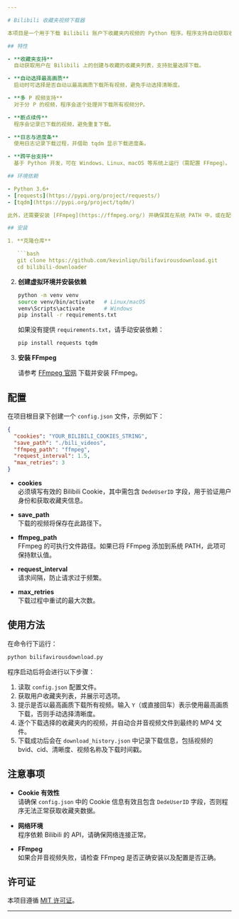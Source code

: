 ```yaml
---

# Bilibili 收藏夹视频下载器

本项目是一个用于下载 Bilibili 账户下收藏夹内视频的 Python 程序。程序支持自动获取收藏夹列表、选择要下载的收藏夹、选择下载清晰度（支持自动以最高画质下载）、记录下载历史（包括视频标题）等功能，同时使用 FFmpeg 合并 DASH 格式的音视频文件。

## 特性

- **收藏夹支持**  
  自动获取用户在 Bilibili 上的创建与收藏的收藏夹列表，支持批量选择下载。

- **自动选择最高画质**  
  启动时可选择是否自动以最高画质下载所有视频，避免手动选择清晰度。

- **多 P 视频支持**  
  对于分 P 的视频，程序会逐个处理并下载所有视频分P。

- **断点续传**  
  程序会记录已下载的视频，避免重复下载。

- **日志与进度条**  
  使用日志记录下载过程，并借助 tqdm 显示下载进度条。

- **跨平台支持**  
  基于 Python 开发，可在 Windows、Linux、macOS 等系统上运行（需配置 FFmpeg）。

## 环境依赖

- Python 3.6+
- [requests](https://pypi.org/project/requests/)
- [tqdm](https://pypi.org/project/tqdm/)

此外，还需要安装 [FFmpeg](https://ffmpeg.org/) 并确保其在系统 PATH 中，或在配置文件中指定 FFmpeg 的路径。

## 安装

1. **克隆仓库**

   ```bash
   git clone https://github.com/kevinliqn/bilifavirousdownload.git
   cd bilibili-downloader
   ```

2. **创建虚拟环境并安装依赖**

   ```bash
   python -m venv venv
   source venv/bin/activate   # Linux/macOS
   venv\Scripts\activate      # Windows
   pip install -r requirements.txt
   ```

   如果没有提供 `requirements.txt`，请手动安装依赖：

   ```bash
   pip install requests tqdm
   ```

3. **安装 FFmpeg**

   请参考 [FFmpeg 官网](https://ffmpeg.org/) 下载并安装 FFmpeg。

## 配置

在项目根目录下创建一个 `config.json` 文件，示例如下：

```json
{
  "cookies": "YOUR_BILIBILI_COOKIES_STRING",
  "save_path": "./bili_videos",
  "ffmpeg_path": "ffmpeg",
  "request_interval": 1.5,
  "max_retries": 3
}
```

- **cookies**  
  必须填写有效的 Bilibili Cookie，其中需包含 `DedeUserID` 字段，用于验证用户身份和获取收藏夹信息。

- **save_path**  
  下载的视频将保存在此路径下。

- **ffmpeg_path**  
  FFmpeg 的可执行文件路径。如果已将 FFmpeg 添加到系统 PATH，此项可保持默认值。

- **request_interval**  
  请求间隔，防止请求过于频繁。

- **max_retries**  
  下载过程中重试的最大次数。

## 使用方法

在命令行下运行：

```bash
python bilifavirousdownload.py
```

程序启动后将会进行以下步骤：

1. 读取 `config.json` 配置文件。
2. 获取用户收藏夹列表，并展示可选项。
3. 提示是否以最高画质下载所有视频。输入 `Y`（或直接回车）表示使用最高画质下载，否则手动选择清晰度。
4. 逐个下载选择的收藏夹内的视频，并自动合并音视频文件到最终的 MP4 文件。
5. 下载成功后会在 `download_history.json` 中记录下载信息，包括视频的 bvid、cid、清晰度、视频名称及下载时间戳。

## 注意事项

- **Cookie 有效性**  
  请确保 `config.json` 中的 Cookie 信息有效且包含 `DedeUserID` 字段，否则程序无法正常获取收藏夹数据。

- **网络环境**  
  程序依赖 Bilibili 的 API，请确保网络连接正常。

- **FFmpeg**  
  如果合并音视频失败，请检查 FFmpeg 是否正确安装以及配置是否正确。

## 许可证

本项目遵循 [MIT 许可证](LICENSE)。

---
```

